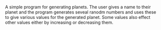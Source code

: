 A simple program for generating planets. The user gives a name to their planet and the program generates seveal ranodm numbers and uses these to give various values for the generated planet. Some values also effect other values either by increasing or decreasing them.

